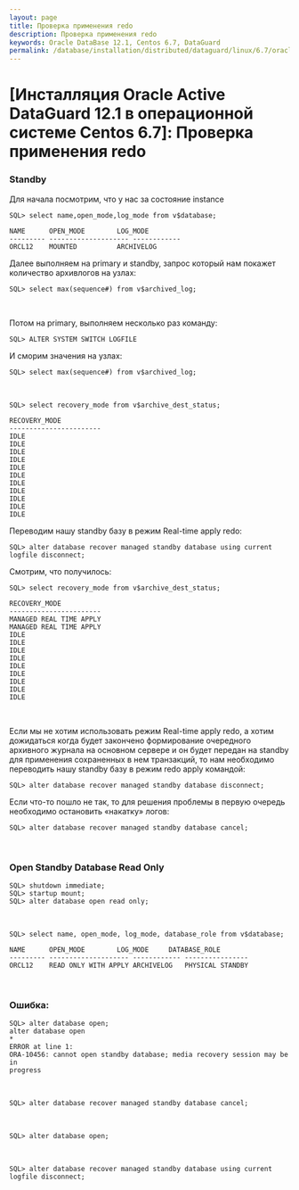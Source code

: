 ```yaml
---
layout: page
title: Проверка применения redo
description: Проверка применения redo
keywords: Oracle DataBase 12.1, Centos 6.7, DataGuard
permalink: /database/installation/distributed/dataguard/linux/6.7/oracle/12.1/check-redo-apply/
---
```


# [Инсталляция Oracle Active DataGuard 12.1 в операционной системе Centos 6.7]: Проверка применения redo

### Standby

Для начала посмотрим, что у нас за состояние instance

    SQL> select name,open_mode,log_mode from v$database;

    NAME	  OPEN_MODE	       LOG_MODE
    --------- -------------------- ------------
    ORCL12	  MOUNTED	       ARCHIVELOG

Далее выполняем на primary и standby, запрос который нам покажет количество архивлогов на узлах:

    SQL> select max(sequence#) from v$archived_log;

<br/>

Потом на primary, выполняем несколько раз команду:

    SQL> ALTER SYSTEM SWITCH LOGFILE

И сморим значения на узлах:

    SQL> select max(sequence#) from v$archived_log;

<br/>

    SQL> select recovery_mode from v$archive_dest_status;

    RECOVERY_MODE
    -----------------------
    IDLE
    IDLE
    IDLE
    IDLE
    IDLE
    IDLE
    IDLE
    IDLE
    IDLE
    IDLE
    IDLE

Переводим нашу standby базу в режим Real-time apply redo:

    SQL> alter database recover managed standby database using current logfile disconnect;

Смотрим, что получилось:

    SQL> select recovery_mode from v$archive_dest_status;

    RECOVERY_MODE
    -----------------------
    MANAGED REAL TIME APPLY
    MANAGED REAL TIME APPLY
    IDLE
    IDLE
    IDLE
    IDLE
    IDLE
    IDLE
    IDLE
    IDLE
    IDLE

<br/>

Если мы не хотим использовать режим Real-time apply redo, а хотим дожидаться когда будет закончено формирование очередного архивного журнала на основном сервере и он будет передан на standby для применения сохраненных в нем транзакций, то нам необходимо переводить нашу standby базу в режим redo apply командой:

    SQL> alter database recover managed standby database disconnect;

Если что-то пошло не так, то для решения проблемы в первую очередь необходимо остановить «накатку» логов:

    SQL> alter database recover managed standby database cancel;

<br/>

### Open Standby Database Read Only

    SQL> shutdown immediate;
    SQL> startup mount;
    SQL> alter database open read only;

<br/>

    SQL> select name, open_mode, log_mode, database_role from v$database;

    NAME	  OPEN_MODE	       LOG_MODE     DATABASE_ROLE
    --------- -------------------- ------------ ----------------
    ORCL12	  READ ONLY WITH APPLY ARCHIVELOG   PHYSICAL STANDBY

<br/>

### Ошибка:

    SQL> alter database open;
    alter database open
    *
    ERROR at line 1:
    ORA-10456: cannot open standby database; media recovery session may be in
    progress

<br/>

    SQL> alter database recover managed standby database cancel;

<br/>

    SQL> alter database open;

<br/>

    SQL> alter database recover managed standby database using current logfile disconnect;
